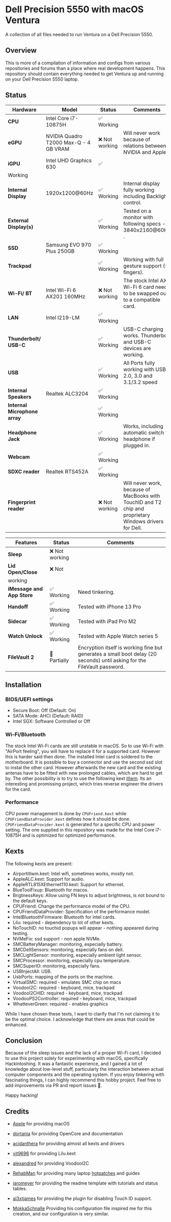 # Dell Precision 5550 with macOS Ventura

A collection of all files needed to run Ventura on a Dell Precision 5550.

## Overview

This is more of a compilation of information and configs from various repositories and forums than a place where real development happens. This repository should contain everything needed to get Ventura up and running on your Dell Precision 5550 laptop.

## Status

| Hardware                      | Model                                    | Status        | Comments                                                     |
| ----------------------------- | ---------------------------------------- | ------------- | ------------------------------------------------------------ |
| **CPU**                       | Intel Core i7-10875H                     | ✅ Working     |                                                              |
| **eGPU**                      | NVIDIA Quadro T2000 Max-Q - 4 GB VRAM    | ❌ Not working | Will never work because of relations between NVIDIA and Apple.  |
| **iGPU**                      | Intel UHD Graphics 630                   | ✅
Working     |                                                              |
| **Internal Display**          | 1920x1200@60Hz                           | ✅ Working     | Internal display fully working including Backlight control. |
| **External Display(s)**       |                                          | ✅ Working     | Tested on a monitor with following specs - 3840x2160@60Hz . |
| **SSD**                       | Samsung EVO 970 Plus 250GB               | ✅ Working     |                                                              |
| **Trackpad**                  |                                          | ✅ Working     | Working with full gesture support (5 fingers).               |
| **Wi-Fi/ BT**                 | Intel Wi-Fi 6 AX201 160MHz               | ❌ Not working | The stock Intel AX Wi-Fi 6 card needs to be swapped out to a compatible card. |
| **LAN**                       | Intel I219-LM                            | ✅ Working     |                                                              |
| **Thunderbolt/ USB-C**        |                                          | ✅ Working     | USB-C charging works. Thunderbolt and USB-C devices are working. |
| **USB**                       |                                          | ✅ Working     | All Ports fully working with USB 2.0, 3.0 and 3.1/3.2 speed  |
| **Internal Speakers**         | Realtek ALC3204                          | ✅ Working     |                                                              |
| **Internal Microphone array** |                                          | ✅ Working     |                                                              |
| **Headphone Jack**            |                                          | ✅ Working     | Works, including automatic switch to headphone if plugged in. |
| **Webcam**                    |                                          | ✅ Working     |                                                              |
| **SDXC reader**               | Realtek RTS452A                          | ✅ Working     |                                                              |
| **Fingerprint reader**        |                                          | ❌ Not working | Will never work, because of MacBooks with TouchID and T2 chip and proprietary Windows drivers for Dell. |

| Features                   | Status         | Comments                                                     |
| -------------------------- | -------------- | ------------------------------------------------------------ |
| **Sleep**                  | ❌ Not working |                                                              |
| **Lid Open/Close**         | ❌ Not
working |                                                              |
| **iMessage and App Store** | ✅ Working     | Need tinkering.          |
| **Handoff**                | ✅ Working     | Tested with iPhone 13 Pro             |
| **Sidecar**                | ✅ Working     | Tested with iPad Pro M2                                   |
| **Watch Unlock**           | ✅ Working     | Tested with Apple Watch series 5        |
| **FileVault 2**            | 🔶 Partially   | Encryption itself is working fine but generates a small boot delay (20 seconds) until asking for the FileVault password.

## Installation

### BIOS/UEFI settings

- Secure Boot: Off (Default: On)
- SATA Mode: AHCI (Default: RAID)
- Intel SGX: Software Controlled or Off

### Wi-Fi/Bluetooth

The stock Intel Wi-Fi cards are still unstable in macOS. So to use Wi-Fi with "AirPort feeling", you will have to replace it for a supported card. However this is harder said then done. The installed Intel card is soldered to the motherboard. It is possible to buy a connector and use the second ssd slot to instal the other card. However afterwards the new card and the existing antenas have to be fitted with new prolonged cables, which are hard to get by. The other possibility is to try to use the following kext [itlwm](https://github.com/OpenIntelWireless/itlwm). Its an interesting and promissing project, which tries reverse engineer the drivers for the card.

### Performance

CPU power management is done by `CPUFriend.kext` while `CPUFriendDataProvider.kext` defines how it should be done. `CPUFriendDataProvider.kext` is generated for a specific CPU and power setting. The one supplied in this repository was made for the Intel Core i7-10875H and is optimized for optimized performance.

## Kexts
The following kexts are present:
- Airportitlwm.kext: Intel wifi, sometimes works, mostly not.
- AppleALC.kext: Support for audio.
- AppleRTL815XEthernet110.kext: Support for ethernet.
- BlueToolFixup: Bluetooth for macos.
- BrigtnessKeys: Allow using FN keys to adjust brightness, is not bound to the default keys.
- CPUFriend: Change the performance model of the CPU.
- CPUFriendDataProvider: Specification of the performance model.
- IntelBluetoothFirmware: Bluetooth for intel cards.
- Lilu: required - dependency to lot of other kexts.
- NoTouchID: no touchid popups will appear - nothing appeared during testing.
- NVMeFix: ssd support - non apple NVMe.
- SMCBatteryManager: monitoring, especially battery.
- SMCDellSensors: monitoring, especially fans on dell.
- SMCLightSensor: monitoring, especially ambient light sensor.
- SMCProcessor: monitoring, especially cpu temperature.
- SMCSuperIO: monitoring, especially fans.
- USBInjectAll: USB.
- UsbPorts: mapping of the ports on the machine.
- VirtualSMC: required - emulates SMC chip on macs
- VoodooI2C: required - keyboard, mice, trackpad
- VoodooI2CHID: required - keyboard, mice, trackpad
- VoodooPS2Controller: required - keyboard, mice, trackpad
- WhatteverGreen: required - enables graphics

While I have chosen these texts, I want to clarify that I'm not claiming it to be the optimal choice. I acknowledge that there are areas that could be enhanced.

## Conclusion
Because of the sleep issues and the lack of a proper Wi-Fi card, I decided to use this project solely for experimenting with macOS, specifically Hackintoshing. It was a fantastic experience, and I gained a lot of knowledge about low-level stuff, particularly the interaction between actual computer components and the operating system. If you enjoy tinkering with fascinating things, I can highly recommend this hobby project. Feel free to add improvements via PR and report issues 🙂.

Happy hacking!

## Credits

- [Apple](http://apple.com/) for providing macOS

- [dortania](https://dortania.github.io/OpenCore-Install-Guide/) for providing OpenCore and documentation

- [acidanthera](https://github.com/acidanthera) for providing almost all kexts and drivers

- [vit9696](https://github.com/vit9696) for providing Lilu.kext

- [alexandred](https://github.com/alexandred) for providing VoodooI2C

- [RehabMan](https://github.com/RehabMan) for providing many laptop [hotpatches](https://github.com/RehabMan/OS-X-Clover-Laptop-Config/tree/master/hotpatch) and guides

- [jaromeyer](https://github.com/jaromeyer/XPS9570-Catalina) for providing the readme template with tutorials and status tables.

- [al3xtjames](https://github.com/al3xtjames) for providing the  plugin for disabling Touch ID support.

- [MokkaSchnalle](https://github.com/MokkaSchnalle) Providing his configuration file inspired me for this creation, and our configuration is very similar.

